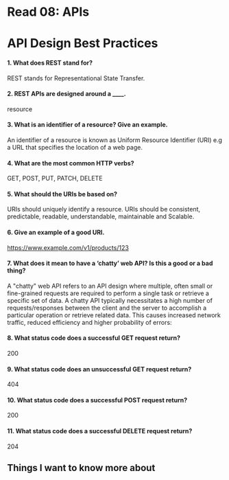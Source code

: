 # Read 08: APIs

# API Design Best Practices

#### 1. What does REST stand for?

REST stands for Representational State Transfer.

#### 2. REST APIs are designed around a ____.

resource

#### 3. What is an identifier of a resource? Give an example.

An identifier of a resource is known as Uniform Resource Identifier (URI) e.g a URL that specifies the location of a web page.

#### 4. What are the most common HTTP verbs?

GET, POST, PUT, PATCH, DELETE

#### 5. What should the URIs be based on?

URIs should uniquely identify a resource. URIs should be consistent, predictable, readable, understandable, maintainable and Scalable.

#### 6. Give an example of a good URI.

https://www.example.com/v1/products/123

#### 7. What does it mean to have a ‘chatty’ web API? Is this a good or a bad thing?

A "chatty" web API refers to an API design where multiple, often small or fine-grained requests are required to perform a single task or retrieve a specific set of data. A chatty API typically necessitates a high number of requests/responses between the client and the server to accomplish a particular operation or retrieve related data. This causes increased network traffic, reduced efficiency and higher probability of errors:

#### 8. What status code does a successful GET request return?

200

#### 9. What status code does an unsuccessful GET request return?

404

#### 10. What status code does a successful POST request return?

200

#### 11. What status code does a successful DELETE request return?

204

## Things I want to know more about